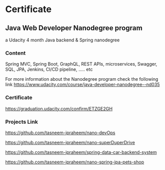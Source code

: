 # Certificate

## Java Web Developer Nanodegree program
a Udacity 4 month Java backend & Spring nanodegree

### Content
Spring MVC, Spring Boot, GraphQL, REST APIs, microservices, Swagger, 
SQL, JPA, Jenkins, CI/CD pipeline, ..... etc

For more information about the Nanodegree program check the following link
https://www.udacity.com/course/java-developer-nanodegree--nd035


### Certificate 
https://graduation.udacity.com/confirm/ETZGE2GH


### Projects Link

https://github.com/tasneem-ipraheem/nano-devOps

https://github.com/tasneem-ipraheem/nano-superDuperDrive

https://github.com/tasneem-ipraheem/spring-data-car-backend-system

https://github.com/tasneem-ipraheem/nano-spring-jpa-pets-shop


